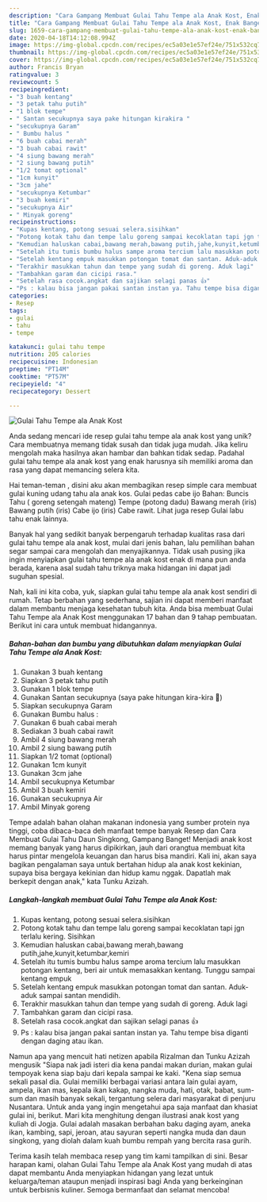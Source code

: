 ```yaml
---
description: "Cara Gampang Membuat Gulai Tahu Tempe ala Anak Kost, Enak Banget"
title: "Cara Gampang Membuat Gulai Tahu Tempe ala Anak Kost, Enak Banget"
slug: 1659-cara-gampang-membuat-gulai-tahu-tempe-ala-anak-kost-enak-banget
date: 2020-04-18T14:12:08.994Z
image: https://img-global.cpcdn.com/recipes/ec5a03e1e57ef24e/751x532cq70/gulai-tahu-tempe-ala-anak-kost-foto-resep-utama.jpg
thumbnail: https://img-global.cpcdn.com/recipes/ec5a03e1e57ef24e/751x532cq70/gulai-tahu-tempe-ala-anak-kost-foto-resep-utama.jpg
cover: https://img-global.cpcdn.com/recipes/ec5a03e1e57ef24e/751x532cq70/gulai-tahu-tempe-ala-anak-kost-foto-resep-utama.jpg
author: Francis Bryan
ratingvalue: 3
reviewcount: 5
recipeingredient:
- "3 buah kentang"
- "3 petak tahu putih"
- "1 blok tempe"
- " Santan secukupnya saya pake hitungan kirakira "
- "secukupnya Garam"
- " Bumbu halus "
- "6 buah cabai merah"
- "3 buah cabai rawit"
- "4 siung bawang merah"
- "2 siung bawang putih"
- "1/2 tomat optional"
- "1cm kunyit"
- "3cm jahe"
- "secukupnya Ketumbar"
- "3 buah kemiri"
- "secukupnya Air"
- " Minyak goreng"
recipeinstructions:
- "Kupas kentang, potong sesuai selera.sisihkan"
- "Potong kotak tahu dan tempe lalu goreng sampai kecoklatan tapi jgn terlalu kering. Sisihkan"
- "Kemudian haluskan cabai,bawang merah,bawang putih,jahe,kunyit,ketumbar,kemiri"
- "Setelah itu tumis bumbu halus sampe aroma tercium lalu masukkan potongan kentang, beri air untuk memasakkan kentang. Tunggu sampai kentang empuk"
- "Setelah kentang empuk masukkan potongan tomat dan santan. Aduk-aduk sampai santan mendidih."
- "Terakhir masukkan tahun dan tempe yang sudah di goreng. Aduk lagi"
- "Tambahkan garam dan cicipi rasa."
- "Setelah rasa cocok.angkat dan sajikan selagi panas 👍"
- "Ps : kalau bisa jangan pakai santan instan ya. Tahu tempe bisa diganti dengan daging atau ikan."
categories:
- Resep
tags:
- gulai
- tahu
- tempe

katakunci: gulai tahu tempe 
nutrition: 205 calories
recipecuisine: Indonesian
preptime: "PT14M"
cooktime: "PT57M"
recipeyield: "4"
recipecategory: Dessert

---
```



![Gulai Tahu Tempe ala Anak Kost](https://img-global.cpcdn.com/recipes/ec5a03e1e57ef24e/751x532cq70/gulai-tahu-tempe-ala-anak-kost-foto-resep-utama.jpg)

Anda sedang mencari ide resep gulai tahu tempe ala anak kost yang unik? Cara membuatnya memang tidak susah dan tidak juga mudah. Jika keliru mengolah maka hasilnya akan hambar dan bahkan tidak sedap. Padahal gulai tahu tempe ala anak kost yang enak harusnya sih memiliki aroma dan rasa yang dapat memancing selera kita.

Hai teman-teman , disini aku akan membagikan resep simple cara membuat gulai kuning udang tahu ala anak kos. Gulai pedas cabe ijo Bahan: Buncis Tahu ( goreng setengah mateng) Tempe (potong dadu) Bawang merah (iris) Bawang putih (iris) Cabe ijo (iris) Cabe rawit. Lihat juga resep Gulai labu tahu enak lainnya.

Banyak hal yang sedikit banyak berpengaruh terhadap kualitas rasa dari gulai tahu tempe ala anak kost, mulai dari jenis bahan, lalu pemilihan bahan segar sampai cara mengolah dan menyajikannya. Tidak usah pusing jika ingin menyiapkan gulai tahu tempe ala anak kost enak di mana pun anda berada, karena asal sudah tahu triknya maka hidangan ini dapat jadi suguhan spesial.


Nah, kali ini kita coba, yuk, siapkan gulai tahu tempe ala anak kost sendiri di rumah. Tetap berbahan yang sederhana, sajian ini dapat memberi manfaat dalam membantu menjaga kesehatan tubuh kita. Anda bisa membuat Gulai Tahu Tempe ala Anak Kost menggunakan 17 bahan dan 9 tahap pembuatan. Berikut ini cara untuk membuat hidangannya.

<!--inarticleads1-->

##### Bahan-bahan dan bumbu yang dibutuhkan dalam menyiapkan Gulai Tahu Tempe ala Anak Kost:

1. Gunakan 3 buah kentang
1. Siapkan 3 petak tahu putih
1. Gunakan 1 blok tempe
1. Gunakan  Santan secukupnya (saya pake hitungan kira-kira 😬)
1. Siapkan secukupnya Garam
1. Gunakan  Bumbu halus :
1. Gunakan 6 buah cabai merah
1. Sediakan 3 buah cabai rawit
1. Ambil 4 siung bawang merah
1. Ambil 2 siung bawang putih
1. Siapkan 1/2 tomat (optional)
1. Gunakan 1cm kunyit
1. Gunakan 3cm jahe
1. Ambil secukupnya Ketumbar
1. Ambil 3 buah kemiri
1. Gunakan secukupnya Air
1. Ambil  Minyak goreng


Tempe adalah bahan olahan makanan indonesia yang sumber protein nya tinggi, coba dibaca-baca deh manfaat tempe banyak Resep dan Cara Membuat Gulai Tahu Daun Singkong, Gampang Banget! Menjadi anak kost memang banyak yang harus dipikirkan, jauh dari orangtua membuat kita harus pintar mengelola keuangan dan harus bisa mandiri. Kali ini, akan saya bagikan pengalaman saya untuk bertahan hidup ala anak kost kekinian, supaya bisa bergaya kekinian dan hidup kamu nggak. Dapatlah mak berkepit dengan anak,&#34; kata Tunku Azizah. 

<!--inarticleads2-->

##### Langkah-langkah membuat Gulai Tahu Tempe ala Anak Kost:

1. Kupas kentang, potong sesuai selera.sisihkan
1. Potong kotak tahu dan tempe lalu goreng sampai kecoklatan tapi jgn terlalu kering. Sisihkan
1. Kemudian haluskan cabai,bawang merah,bawang putih,jahe,kunyit,ketumbar,kemiri
1. Setelah itu tumis bumbu halus sampe aroma tercium lalu masukkan potongan kentang, beri air untuk memasakkan kentang. Tunggu sampai kentang empuk
1. Setelah kentang empuk masukkan potongan tomat dan santan. Aduk-aduk sampai santan mendidih.
1. Terakhir masukkan tahun dan tempe yang sudah di goreng. Aduk lagi
1. Tambahkan garam dan cicipi rasa.
1. Setelah rasa cocok.angkat dan sajikan selagi panas 👍
1. Ps : kalau bisa jangan pakai santan instan ya. Tahu tempe bisa diganti dengan daging atau ikan.


Namun apa yang mencuit hati netizen apabila Rizalman dan Tunku Azizah mengusik &#34;Siapa nak jadi isteri dia kena pandai makan durian, makan gulai tempoyak kena siap baju dari kepala sampai ke kaki. &#34;Kena siap semua sekali pasal dia. Gulai memiliki berbagai variasi antara lain gulai ayam, ampela, ikan mas, kepala ikan kakap, nangka muda, hati, otak, babat, sum-sum dan masih banyak sekali, tergantung selera dari masyarakat di penjuru Nusantara. Untuk anda yang ingin mengetahui apa saja manfaat dan khasiat gulai ini, berikut. Mari kita menghitung dengan ilustrasi anak kost yang kuliah di Jogja. Gulai adalah masakan berbahan baku daging ayam, aneka ikan, kambing, sapi, jeroan, atau sayuran seperti nangka muda dan daun singkong, yang diolah dalam kuah bumbu rempah yang bercita rasa gurih. 

Terima kasih telah membaca resep yang tim kami tampilkan di sini. Besar harapan kami, olahan Gulai Tahu Tempe ala Anak Kost yang mudah di atas dapat membantu Anda menyiapkan hidangan yang lezat untuk keluarga/teman ataupun menjadi inspirasi bagi Anda yang berkeinginan untuk berbisnis kuliner. Semoga bermanfaat dan selamat mencoba!
